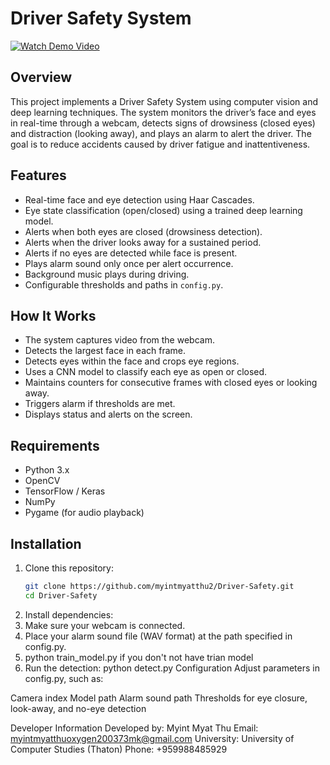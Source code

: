 # Driver Safety System
[![Watch Demo Video](https://img.youtube.com/vi/VYiU78oYqcs/maxresdefault.jpg)](https://youtube.com/shorts/VYiU78oYqcs?si=GSAbw0e8mDhWi1kQ)

## Overview

This project implements a Driver Safety System using computer vision and deep learning techniques. The system monitors the driver’s face and eyes in real-time through a webcam, detects signs of drowsiness (closed eyes) and distraction (looking away), and plays an alarm to alert the driver. The goal is to reduce accidents caused by driver fatigue and inattentiveness.

## Features

- Real-time face and eye detection using Haar Cascades.
- Eye state classification (open/closed) using a trained deep learning model.
- Alerts when both eyes are closed (drowsiness detection).
- Alerts when the driver looks away for a sustained period.
- Alerts if no eyes are detected while face is present.
- Plays alarm sound only once per alert occurrence.
- Background music plays during driving.
- Configurable thresholds and paths in `config.py`.

## How It Works

- The system captures video from the webcam.
- Detects the largest face in each frame.
- Detects eyes within the face and crops eye regions.
- Uses a CNN model to classify each eye as open or closed.
- Maintains counters for consecutive frames with closed eyes or looking away.
- Triggers alarm if thresholds are met.
- Displays status and alerts on the screen.

## Requirements

- Python 3.x
- OpenCV
- TensorFlow / Keras
- NumPy
- Pygame (for audio playback)

## Installation

1. Clone this repository:
   ```bash
   git clone https://github.com/myintmyatthu2/Driver-Safety.git
   cd Driver-Safety
2. Install dependencies:
3. Make sure your webcam is connected.
4. Place your alarm sound file (WAV format) at the path specified in config.py.
5. python train_model.py if you don't not have trian model
6. Run the detection: python detect.py
Configuration
Adjust parameters in config.py, such as:

Camera index
Model path
Alarm sound path
Thresholds for eye closure, look-away, and no-eye detection

Developer Information
Developed by: Myint Myat Thu
Email: myintmyatthuoxygen200373mk@gmail.com
University: University of Computer Studies (Thaton)
Phone: +959988485929
